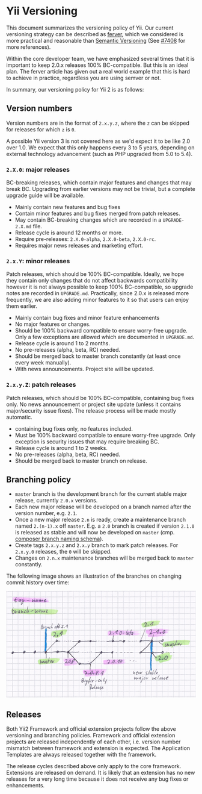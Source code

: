 Yii Versioning
==============

This document summarizes the versioning policy of Yii. Our current versioning strategy can be
described as [ferver](https://github.com/jonathanong/ferver), which we considered is more practical
and reasonable than [Semantic Versioning](http://semver.org/) (See [#7408](https://github.com/yiisoft/yii2/issues/7408) for more references).

Within the core developer team, we have emphasized several times that it is important to keep 2.0.x releases 100% BC-compatible.
But this is an ideal plan. The ferver article has given out a real world example that this is hard to achieve in practice,
regardless you are using semver or not.

In summary, our versioning policy for Yii 2 is as follows:

## Version numbers

Version numbers are in the format of `2.x.y.z`, where the `z` can be skipped for releases for which `z` is `0`.

A possible Yii version 3 is not covered here as we'd expect it to be like 2.0 over 1.0. We expect that this only happens every 3 to 5 years,
depending on external technology advancement (such as PHP upgraded from 5.0 to 5.4).

### `2.X.0`: major releases

BC-breaking releases, which contain major features and changes that may break BC. Upgrading from earlier versions may
not be trivial, but a complete upgrade guide will be available.

* Mainly contain new features and bug fixes
* Contain minor features and bug fixes merged from patch releases.
* May contain BC-breaking changes which are recorded in a `UPGRADE-2.X.md` file.
* Release cycle is around 12 months or more.
* Require pre-releases: `2.X.0-alpha`, `2.X.0-beta`, `2.X.0-rc`.
* Requires major news releases and marketing effort.


### `2.x.Y`: minor releases

Patch releases, which should be 100% BC-compatible. Ideally, we hope they contain only changes that do not affect backwards compatibility
however it is not always possible to keep 100% BC-compatible, so upgrade notes are recorded in `UPGRADE.md`.
Practically, since 2.0.x is released more frequently, we are also adding minor features
to it so that users can enjoy them earlier.

* Mainly contain bug fixes and minor feature enhancements
* No major features or changes.
* Should be 100% backward compatible to ensure worry-free upgrade. Only a few exceptions are allowed which are documented in `UPGRADE.md`.
* Release cycle is around 1 to 2 months.
* No pre-releases (alpha, beta, RC) needed.
* Should be merged back to master branch constantly (at least once every week manually).
* With news announcements. Project site will be updated.


### `2.x.y.Z`: patch releases

Patch releases, which should be 100% BC-compatible, containing bug fixes only.
No news announcement or project site update (unless it contains major/security issue fixes).
The release process will be made mostly automatic.

* containing bug fixes only, no features included.
* Must be 100% backward compatible to ensure worry-free upgrade. Only exception is security issues that may require breaking BC.
* Release cycle is around 1 to 2 weeks.
* No pre-releases (alpha, beta, RC) needed.
* Should be merged back to master branch on release.


## Branching policy

* `master` branch is the development branch for the current stable major release, currently `2.0.x` versions.
* Each new major release will be developed on a branch named after the version number, e.g. `2.1`.
* Once a new major release `2.n` is ready, create a maintenance branch named `2.(n-1).x` off `master`.
  E.g. a `2.0` branch is created if version `2.1.0` is released as stable and will now be developed on `master`
  (cmp. [composer branch naming schema](https://getcomposer.org/doc/02-libraries.md#branches)).
* Create tags `2.x.y.z` and `2.x.y` branch to mark patch releases. For `2.x.y.0` releases, the `0` will be skipped.
* Changes on `2.n.x` maintenance branches will be merged back to `master` constantly.

The following image shows an illustration of the branches on changing commit history over time:

![Branching policy](versions-branches.png)


## Releases

Both Yii2 Framework and official extension projects follow the above versioning and branching policies.
Framework and official extension projects are released independently of each other, i.e. version number mismatch between framework and extension is expected.
The Application Templates are always released together with the framework.

The release cycles described above only apply to the core framework.
Extensions are released on demand.
It is likely that an extension has no new releases for a very long time because it does not receive any bug fixes or enhancements.

